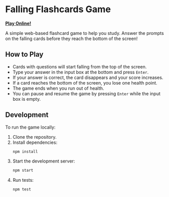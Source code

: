 # Falling Flashcards Game

[**Play Online!**](https://zombiecalypse.github.io/DropCard/index.html)

A simple web-based flashcard game to help you study. Answer the prompts on the falling cards before they reach the bottom of the screen!

## How to Play

-   Cards with questions will start falling from the top of the screen.
-   Type your answer in the input box at the bottom and press `Enter`.
-   If your answer is correct, the card disappears and your score increases.
-   If a card reaches the bottom of the screen, you lose one health point.
-   The game ends when you run out of health.
-   You can pause and resume the game by pressing `Enter` while the input box is empty.

## Development

To run the game locally:

1.  Clone the repository.
2.  Install dependencies:
    ```bash
    npm install
    ```
3.  Start the development server:
    ```bash
    npm start
    ```
4.  Run tests:
    ```bash
    npm test
    ```
